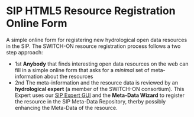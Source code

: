 # SIP HTML5 Resource Registration Online Form 

A simple online form for registering new hydrological open data resources in the SIP.
The SWITCH-ON resource registration process follows a two step approach:
- 1st **Anybody** that finds interesting open data resources on the web can fill in a simple online form that asks for a *minimal* set of meta-information about the resources
- 2nd The meta-information and the resource data is reviewed by an **hydrological expert** (a member of the SWITCH-ON consortium). This Expert uses our [SIP Expert GUI](https://switchonproject.github.io/cids-custom-switchon/) and the **Meta-Data Wizard** to register the resource in the SIP Meta-Data Repository, therby possibly enhancing the Meta-Data of the resource.

